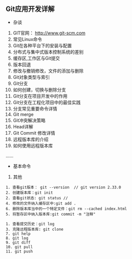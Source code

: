 ## Git应用开发详解
- 杂谈
1. GIT官网： http://www.git-scm.com
2. 常见Linux命令
3. Git在各种平台下的安装与配置
4. 分布式与集中式版本控制系统的差别
5. 缓存区,工作区与Git提交
6. 版本回退
7. 修改与撤销修改，文件的添加与删除
8. Git对象类型与索引
9. Git分支
10. 如何创建，切换与删除分支
11. Git分支在项目开发中的作用
12. Git分支在工程化项目中的最佳实践
13. 分支常见重要命令详情
14. Git merge
15. Git冲突解决策略
16. Head详解
17. Git Commit 修改详情
18. 远程版本库的介绍
19. 如何使用远程版本库

......
- 基本命令
1. 其他
```
1. 查看git版本： git --version  // git version 2.33.0
2. 创建版本库：git init
2. 查看git状态: git status // 
4. 修改的文件纳入缓存区中:git add .
6. 删除版本库当中的一个特定文件：git rm --cached index.html
5. 将暂存区中纳入版本库:git commit -m "注释"

1. 查看提交历史：git log
3. 克隆远程版本库: git clone 
7. git help
8. git log
9. git diff
10. git pull
11. git push
```
